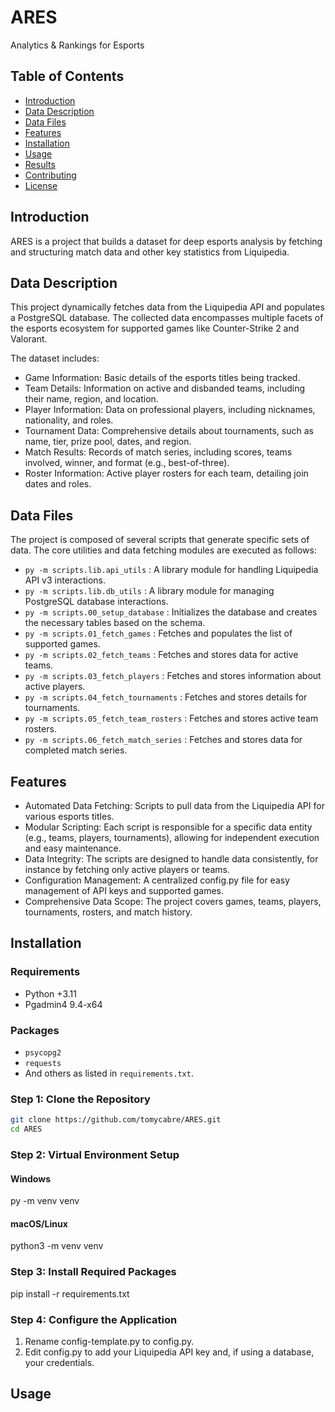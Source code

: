 # ARES
Analytics &amp; Rankings for Esports

## Table of Contents
- [Introduction](#introduction)
- [Data Description](#data-description)
- [Data Files](#data-files)
- [Features](#features)
- [Installation](#installation)
- [Usage](#usage)
- [Results](#results)
- [Contributing](#contributing)
- [License](#license)

## Introduction
ARES is a project that builds a dataset for deep esports analysis by fetching and structuring match data and other key statistics from Liquipedia.

## Data Description
This project dynamically fetches data from the Liquipedia API and populates a PostgreSQL database. The collected data encompasses multiple facets of the esports ecosystem for supported games like Counter-Strike 2 and Valorant.

The dataset includes:
- Game Information: Basic details of the esports titles being tracked.
- Team Details: Information on active and disbanded teams, including their name, region, and location.
- Player Information: Data on professional players, including nicknames, nationality, and roles.
- Tournament Data: Comprehensive details about tournaments, such as name, tier, prize pool, dates, and region.
- Match Results: Records of match series, including scores, teams involved, winner, and format (e.g., best-of-three).
- Roster Information: Active player rosters for each team, detailing join dates and roles.

## Data Files
The project is composed of several scripts that generate specific sets of data. The core utilities and data fetching modules are executed as follows:
- `py -m scripts.lib.api_utils` : A library module for handling Liquipedia API v3 interactions. 
- `py -m scripts.lib.db_utils` : A library module for managing PostgreSQL database interactions. 
- `py -m scripts.00_setup_database` : Initializes the database and creates the necessary tables based on the schema. 
- `py -m scripts.01_fetch_games` : Fetches and populates the list of supported games. 
- `py -m scripts.02_fetch_teams` : Fetches and stores data for active teams. 
- `py -m scripts.03_fetch_players` : Fetches and stores information about active players. 
- `py -m scripts.04_fetch_tournaments` : Fetches and stores details for tournaments. 
- `py -m scripts.05_fetch_team_rosters` : Fetches and stores active team rosters.
- `py -m scripts.06_fetch_match_series` : Fetches and stores data for completed match series.

## Features
- Automated Data Fetching: Scripts to pull data from the Liquipedia API for various esports titles.
- Modular Scripting: Each script is responsible for a specific data entity (e.g., teams, players, tournaments), allowing for independent execution and easy maintenance.
- Data Integrity: The scripts are designed to handle data consistently, for instance by fetching only active players or teams.
- Configuration Management: A centralized config.py file for easy management of API keys and supported games.
- Comprehensive Data Scope: The project covers games, teams, players, tournaments, rosters, and match history.

## Installation
### Requirements
- Python +3.11
- Pgadmin4 9.4-x64
### Packages
- `psycopg2`
- `requests`
- And others as listed in `requirements.txt`.

### Step 1: Clone the Repository
```bash
git clone https://github.com/tomycabre/ARES.git
cd ARES
```
### Step 2: Virtual Environment Setup
#### Windows
py -m venv venv
#### macOS/Linux
python3 -m venv venv

### Step 3: Install Required Packages
pip install -r requirements.txt

### Step 4: Configure the Application
1. Rename config-template.py to config.py.
2. Edit config.py to add your Liquipedia API key and, if using a database, your credentials.

## Usage




